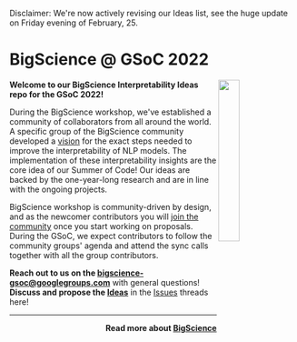 Disclaimer: We're now actively revising our Ideas list, see the huge update on Friday evening of February, 25.

# BigScience @ GSoC 2022
<img align="right" height="27%" width="27%" src="https://images.squarespace-cdn.com/content/v1/616206d72ac74d0c65656167/4aadf3be-fea0-489d-bfee-4f376e724eb7/sakura-flower-clipart-md-spaces.png?format=250w"/>

**Welcome to our BigScience Interpretability Ideas repo for the GSoC 2022!**


During the BigScience workshop, we've established a community of collaborators from all around the world. 
A specific group of the BigScience community developed a [vision](https://youtu.be/NL1_kMOkHm8?t=647) for the exact steps needed to improve the interpretability of NLP models. 
The implementation of these interpretability insights are the core idea of our Summer of Code! 
Our ideas are backed by the one-year-long research and are in line with the ongoing projects.

BigScience workshop is community-driven by design, and as the newcomer contributors you will [join the community](https://bigscience.notion.site/Information-How-to-join-2519d6a2c6054af5976c76999ebf72e3) once you start working on proposals.
During the GSoC, we expect contributors to follow the community groups' agenda and attend the sync calls together with all the group contributors.

**Reach out to us on the [bigscience-gsoc@googlegroups.com](bigscience-gsoc@googlegroups.com)** with general questions!</br>
**Discuss and propose the [Ideas](https://github.com/bigscience-workshop/interpretability-gsoc-ideas/issues)** in the [Issues](https://github.com/bigscience-workshop/interpretability-gsoc-ideas/issues) threads here!

---

<p align="right"><b>Read more about <a href="https://bigscience.huggingface.co">BigScience</a></b></p>
